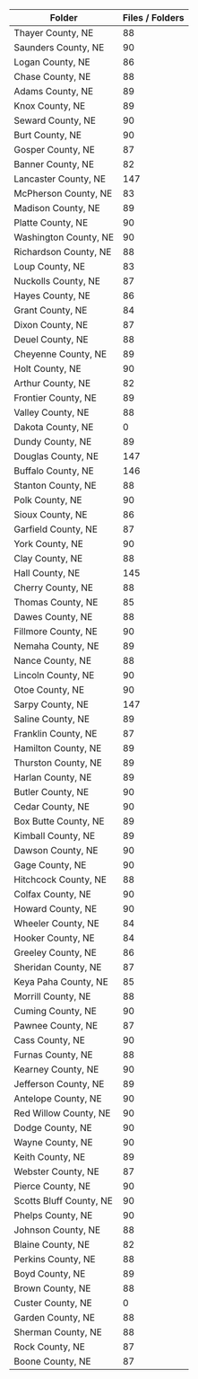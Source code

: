 | Folder                  |   Files / Folders |
|-------------------------|-------------------|
| Thayer County, NE       |                88 |
| Saunders County, NE     |                90 |
| Logan County, NE        |                86 |
| Chase County, NE        |                88 |
| Adams County, NE        |                89 |
| Knox County, NE         |                89 |
| Seward County, NE       |                90 |
| Burt County, NE         |                90 |
| Gosper County, NE       |                87 |
| Banner County, NE       |                82 |
| Lancaster County, NE    |               147 |
| McPherson County, NE    |                83 |
| Madison County, NE      |                89 |
| Platte County, NE       |                90 |
| Washington County, NE   |                90 |
| Richardson County, NE   |                88 |
| Loup County, NE         |                83 |
| Nuckolls County, NE     |                87 |
| Hayes County, NE        |                86 |
| Grant County, NE        |                84 |
| Dixon County, NE        |                87 |
| Deuel County, NE        |                88 |
| Cheyenne County, NE     |                89 |
| Holt County, NE         |                90 |
| Arthur County, NE       |                82 |
| Frontier County, NE     |                89 |
| Valley County, NE       |                88 |
| Dakota County, NE       |                 0 |
| Dundy County, NE        |                89 |
| Douglas County, NE      |               147 |
| Buffalo County, NE      |               146 |
| Stanton County, NE      |                88 |
| Polk County, NE         |                90 |
| Sioux County, NE        |                86 |
| Garfield County, NE     |                87 |
| York County, NE         |                90 |
| Clay County, NE         |                88 |
| Hall County, NE         |               145 |
| Cherry County, NE       |                88 |
| Thomas County, NE       |                85 |
| Dawes County, NE        |                88 |
| Fillmore County, NE     |                90 |
| Nemaha County, NE       |                89 |
| Nance County, NE        |                88 |
| Lincoln County, NE      |                90 |
| Otoe County, NE         |                90 |
| Sarpy County, NE        |               147 |
| Saline County, NE       |                89 |
| Franklin County, NE     |                87 |
| Hamilton County, NE     |                89 |
| Thurston County, NE     |                89 |
| Harlan County, NE       |                89 |
| Butler County, NE       |                90 |
| Cedar County, NE        |                90 |
| Box Butte County, NE    |                89 |
| Kimball County, NE      |                89 |
| Dawson County, NE       |                90 |
| Gage County, NE         |                90 |
| Hitchcock County, NE    |                88 |
| Colfax County, NE       |                90 |
| Howard County, NE       |                90 |
| Wheeler County, NE      |                84 |
| Hooker County, NE       |                84 |
| Greeley County, NE      |                86 |
| Sheridan County, NE     |                87 |
| Keya Paha County, NE    |                85 |
| Morrill County, NE      |                88 |
| Cuming County, NE       |                90 |
| Pawnee County, NE       |                87 |
| Cass County, NE         |                90 |
| Furnas County, NE       |                88 |
| Kearney County, NE      |                90 |
| Jefferson County, NE    |                89 |
| Antelope County, NE     |                90 |
| Red Willow County, NE   |                90 |
| Dodge County, NE        |                90 |
| Wayne County, NE        |                90 |
| Keith County, NE        |                89 |
| Webster County, NE      |                87 |
| Pierce County, NE       |                90 |
| Scotts Bluff County, NE |                90 |
| Phelps County, NE       |                90 |
| Johnson County, NE      |                88 |
| Blaine County, NE       |                82 |
| Perkins County, NE      |                88 |
| Boyd County, NE         |                89 |
| Brown County, NE        |                88 |
| Custer County, NE       |                 0 |
| Garden County, NE       |                88 |
| Sherman County, NE      |                88 |
| Rock County, NE         |                87 |
| Boone County, NE        |                87 |